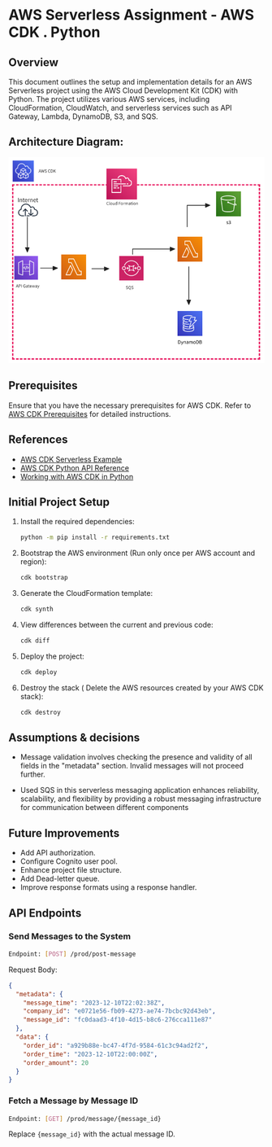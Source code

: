 # AWS Serverless Assignment - AWS CDK . Python

## Overview
This document outlines the setup and implementation details for an AWS Serverless project using the AWS Cloud Development Kit (CDK) with Python. The project utilizes various AWS services, including CloudFormation, CloudWatch, and serverless services such as API Gateway, Lambda, DynamoDB, S3, and SQS.

## Architecture Diagram:
![Overall Architecture](architecture-diagram.png)

## Prerequisites

Ensure that you have the necessary prerequisites for AWS CDK. Refer to [AWS CDK Prerequisites](https://docs.aws.amazon.com/cdk/v2/guide/work-with.html#work-with-prerequisites) for detailed instructions.

## References

- [AWS CDK Serverless Example](https://docs.aws.amazon.com/cdk/v2/guide/serverless_example.html)
- [AWS CDK Python API Reference](https://docs.aws.amazon.com/cdk/api/v2/python/aws_cdk.html)
- [Working with AWS CDK in Python](https://docs.aws.amazon.com/cdk/v2/guide/work-with-cdk-python.html)

## Initial Project Setup

1. Install the required dependencies:

   ```bash
   python -m pip install -r requirements.txt
   ```

2. Bootstrap the AWS environment (Run only once per AWS account and region):

   ```bash
   cdk bootstrap
   ```

3. Generate the CloudFormation template:

   ```bash
   cdk synth
   ```

4. View differences between the current and previous code:

   ```bash
   cdk diff
   ```

5. Deploy the project:

   ```bash
   cdk deploy
   ```

6. Destroy the stack ( Delete the AWS resources created by your AWS CDK stack):

   ```bash
   cdk destroy
   ```


## Assumptions & decisions

- Message validation involves checking the presence and validity of all fields in the "metadata" section. Invalid messages will not proceed further.

- Used SQS in this serverless messaging application enhances reliability, scalability, and flexibility by providing a robust messaging infrastructure for communication between different components

## Future Improvements

- Add API authorization.
- Configure Cognito user pool.
- Enhance project file structure.
- Add Dead-letter queue.
- Improve response formats using a response handler.

## API Endpoints

### Send Messages to the System
```bash
Endpoint: [POST] /prod/post-message
```
Request Body:

```json
{
  "metadata": {
    "message_time": "2023-12-10T22:02:38Z",
    "company_id": "e0721e56-fb09-4273-ae74-7bcbc92d43eb",
    "message_id": "fc0daad3-4f10-4d15-b8c6-276cca111e87"
  },
  "data": {
    "order_id": "a929b88e-bc47-4f7d-9584-61c3c94ad2f2",
    "order_time": "2023-12-10T22:00:00Z",
    "order_amount": 20
  }
}
```

### Fetch a Message by Message ID
```bash
Endpoint: [GET] /prod/message/{message_id}
```
Replace `{message_id}` with the actual message ID.
